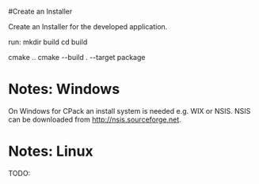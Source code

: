 #Create an Installer

Create an Installer for the developed application.

run:
mkdir build
cd build

cmake ..
cmake --build . --target package

# Notes: Windows
On Windows for CPack an install system is needed e.g. WIX or NSIS.
NSIS can be downloaded from http://nsis.sourceforge.net.

# Notes: Linux
TODO: